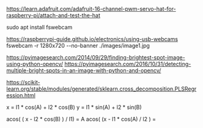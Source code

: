 https://learn.adafruit.com/adafruit-16-channel-pwm-servo-hat-for-raspberry-pi/attach-and-test-the-hat



sudo apt install fswebcam

https://raspberrypi-guide.github.io/electronics/using-usb-webcams
 fswebcam -r 1280x720 --no-banner ./images/image1.jpg


https://pyimagesearch.com/2014/09/29/finding-brightest-spot-image-using-python-opencv/
https://pyimagesearch.com/2016/10/31/detecting-multiple-bright-spots-in-an-image-with-python-and-opencv/


https://scikit-learn.org/stable/modules/generated/sklearn.cross_decomposition.PLSRegression.html


x = l1 * cos(A) + l2 * cos(B)
y = l1 * sin(A) + l2 * sin(B)


acos( ( x - l2 * cos(B) ) / l1) = A
acos( (x - l1 * cos(A) / l2 ) =
